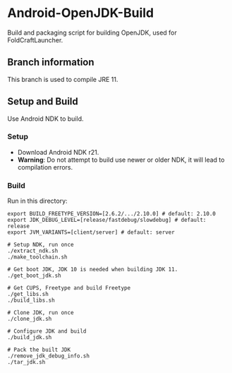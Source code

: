 # Android-OpenJDK-Build
 Build and packaging script for building OpenJDK, used for FoldCraftLauncher.

## Branch information
 This branch is used to compile JRE 11.

## Setup and Build
 Use Android NDK to build.

### Setup
- Download Android NDK r21.
- **Warning**: Do not attempt to build use newer or older NDK, it will lead to compilation errors.

### Build
 Run in this directory:
```
export BUILD_FREETYPE_VERSION=[2.6.2/.../2.10.0] # default: 2.10.0
export JDK_DEBUG_LEVEL=[release/fastdebug/slowdebug] # default: release
export JVM_VARIANTS=[client/server] # default: server

# Setup NDK, run once
./extract_ndk.sh
./make_toolchain.sh

# Get boot JDK, JDK 10 is needed when building JDK 11.
./get_boot_jdk.sh

# Get CUPS, Freetype and build Freetype
./get_libs.sh
./build_libs.sh

# Clone JDK, run once
./clone_jdk.sh

# Configure JDK and build
./build_jdk.sh

# Pack the built JDK
./remove_jdk_debug_info.sh
./tar_jdk.sh
```